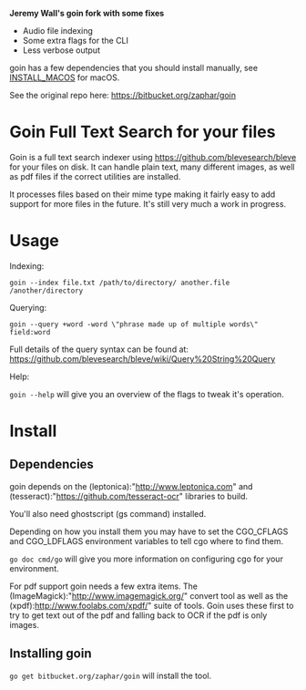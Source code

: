 **Jeremy Wall's goin fork with some fixes**

* Audio file indexing
* Some extra flags for the CLI
* Less verbose output

goin has a few dependencies that you should install manually, see [INSTALL_MACOS](INSTALL_MACOS.md) for macOS.

See the original repo here: https://bitbucket.org/zaphar/goin

Goin Full Text Search for your files
====================================

Goin is a full text search indexer using
https://github.com/blevesearch/bleve for your files on disk. It can
handle plain text, many different images, as well as pdf files if the
correct utilities are installed.

It processes files based on their mime type making it fairly easy to
add support for more files in the future. It's still very much a work
in progress.

Usage
=====

Indexing:

`goin --index file.txt /path/to/directory/ another.file /another/directory`

Querying:

`goin --query +word -word \"phrase made up of multiple words\" field:word`

Full details of the query syntax can be found at: https://github.com/blevesearch/bleve/wiki/Query%20String%20Query

Help:

`goin --help` will give you an overview of the flags to tweak it's operation.

Install
=======

Dependencies
------------

goin depends on the (leptonica):"http://www.leptonica.com" and (tesseract):"https://github.com/tesseract-ocr" libraries to build.

You'll also need ghostscript (gs command) installed.

Depending on how you install them you may have to set the CGO_CFLAGS and CGO_LDFLAGS environment variables to tell cgo where to find them.

`go doc cmd/go` will give you more information on configuring cgo for your environment.


For pdf support goin needs a few extra items. The (ImageMagick):"http://www.imagemagick.org/" convert tool as well as the (xpdf):http://www.foolabs.com/xpdf/" suite of tools. 
Goin uses these first to try to get text out of the pdf and falling back to OCR if the pdf is only images.

Installing goin
------------------
`go get bitbucket.org/zaphar/goin` will install the tool.


